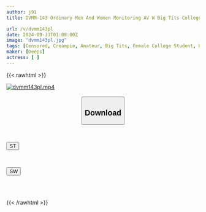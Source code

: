 ```yaml
---
author: j91
title: DVMM-143 Ordinary Men And Women Monitoring AV W Big Tits College Girls! Can Two Close Female Friends Help Wash A Dick In The Men's Bath With Just A Towel? Surrounded By Male Customers' Fully Erect Dicks, They Stroke And Suck And Pull Out Semen While Feeling Embarrassed! The Extreme Mission Makes The Pussy Hot And Sweaty...

url: /v/dvmm143pl
date: 2024-09-13T01:08:00Z
image: "dvmm143pl.jpg"
tags: [Censored, Creampie, Amateur, Big Tits, Female College Student, Hot Spring	]
maker: [Deeps]
actress: [ ]
---
```



{{< rawhtml >}}

<div class="video" data-videoid="3kYJ16VQAQil94">
    <a href="javascript:;">
        <img src="/v/dvmm143pl/dvmm143pl.jpg" width="WIDTH" height="HEIGHT" alt="dvmm143pl.mp4" loading="lazy">
    </a>
</div>

<script type="text/javascript" src="https://j91.asia/asset/on-demand-st.js"></script>

<br>
  <link rel="stylesheet" href="https://j91.asia/asset/bs5.css">
  
  <center>
  <button class="btn btn-primary" type="button" data-bs-toggle="collapse" data-bs-target=".multi-collapse" aria-expanded="false" aria-controls="multiCollapseExample1 multiCollapseExample2"><h2>Download</h2></button></center>
</p>
<div class="row">
  <div class="col">
    <div class="collapse multi-collapse" id="multiCollapseExample1">
      <div class="card card-body">
	      	      <br>
<div class="buttons">  
<p><a href="/v/dvmm143pl/st.html" target="_blank"><button class="btn-hover color-3"><i class="fa fa-download"></i> ST</button></a></p></div>
    </div>
  </div>
</div>
  <div class="col">
    <div class="collapse multi-collapse" id="multiCollapseExample2">
      <div class="card card-body">
	      <br>
<div class="buttons">
<p><a href="/v/dvmm143pl/sw.html" target="_blank"><button class="btn-hover color-2"><i class="fa fa-download"></i> SW</button></a></p></div>
<br><br>
      </div>
    </div>
  </div>
</div>

{{< /rawhtml >}}